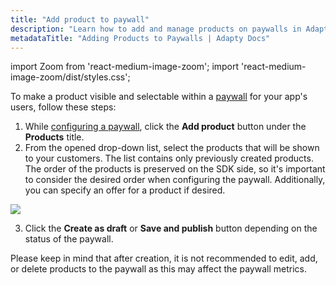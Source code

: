 ```yaml
---
title: "Add product to paywall"
description: "Learn how to add and manage products on paywalls in Adapty."
metadataTitle: "Adding Products to Paywalls | Adapty Docs"
---
```


import Zoom from 'react-medium-image-zoom';
import 'react-medium-image-zoom/dist/styles.css';

To make a product visible and selectable within a [paywall](paywalls) for your app's users, follow these steps:

1. While [configuring a paywall](create-paywall), click the **Add product** button under the **Products** title.
2. From the opened drop-down list, select the products that will be shown to your customers. The list contains only previously created products. The order of the products is preserved on the SDK side, so it's important to consider the desired order when configuring the paywall. Additionally, you can specify an offer for a product if desired.


<Zoom>
  <img src={require('./img/0479b51-ad_product_to_paywall.webp').default}
  style={{
    border: '1px solid #727272', /* border width and color */
    width: '700px', /* image width */
    display: 'block', /* for alignment */
    margin: '0 auto' /* center alignment */
  }}
/>
</Zoom>





3. Click the **Create as draft** or **Save and publish** button depending on the status of the paywall.

Please keep in mind that after creation, it is not recommended to edit, add, or delete products to the paywall as this may affect the paywall metrics.
